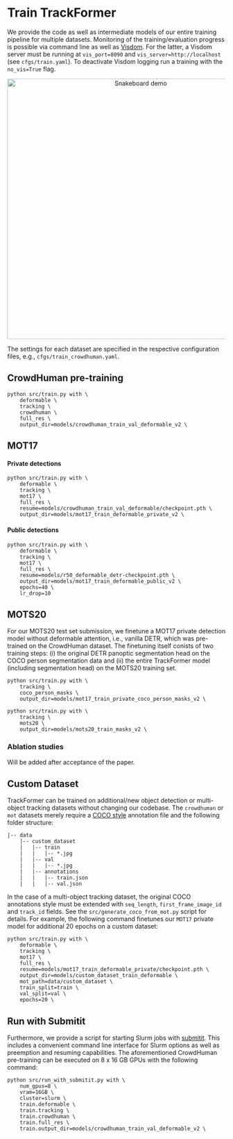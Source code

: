 # Train TrackFormer

We provide the code as well as intermediate models of our entire training pipeline for multiple datasets. Monitoring of the training/evaluation progress is possible via command line as well as [Visdom](https://github.com/fossasia/visdom.git). For the latter, a Visdom server must be running at `vis_port=8090` and `vis_server=http://localhost` (see `cfgs/train.yaml`). To deactivate Visdom logging run a training with the `no_vis=True` flag.

<div align="center">
    <img src="../docs/visdom.gif" alt="Snakeboard demo" width="600"/>
</div>

The settings for each dataset are specified in the respective configuration files, e.g., `cfgs/train_crowdhuman.yaml`.

## CrowdHuman pre-training

```
python src/train.py with \
    deformable \
    tracking \
    crowdhuman \
    full_res \
    output_dir=models/crowdhuman_train_val_deformable_v2 \
```

## MOT17

#### Private detections

```
python src/train.py with \
    deformable \
    tracking \
    mot17 \
    full_res \
    resume=models/crowdhuman_train_val_deformable/checkpoint.pth \
    output_dir=models/mot17_train_deformable_private_v2 \
```

#### Public detections

```
python src/train.py with \
    deformable \
    tracking \
    mot17 \
    full_res \
    resume=models/r50_deformable_detr-checkpoint.pth \
    output_dir=models/mot17_train_deformable_public_v2 \
    epochs=40 \
    lr_drop=10
```

## MOTS20

For our MOTS20 test set submission, we finetune a MOT17 private detection model without deformable attention, i.e., vanilla DETR, which was pre-trained on the CrowdHuman dataset. The finetuning itself conists of two training steps: (i) the original DETR panoptic segmentation head on the COCO person segmentation data and (ii) the entire TrackFormer model (including segmentation head) on the MOTS20 training set.

```
python src/train.py with \
    tracking \
    coco_person_masks \
    output_dir=models/mot17_train_private_coco_person_masks_v2 \
```

```
python src/train.py with \
    tracking \
    mots20 \
    output_dir=models/mots20_train_masks_v2 \
```

### Ablation studies

Will be added after acceptance of the paper.

## Custom Dataset

TrackFormer can be trained on additional/new object detection or multi-object tracking datasets without changing our codebase. The `crowdhuman` or `mot` datasets merely require a [COCO style](https://www.immersivelimit.com/tutorials/create-coco-annotations-from-scratch) annotation file and the following folder structure:

~~~
|-- data
    |-- custom_dataset
    |   |-- train
    |   |   |-- *.jpg
    |   |-- val
    |   |   |-- *.jpg
    |   |-- annotations
    |   |   |-- train.json
    |   |   |-- val.json
~~~

In the case of a multi-object tracking dataset, the original COCO annotations style must be extended with `seq_length`, `first_frame_image_id` and `track_id` fields. See the `src/generate_coco_from_mot.py` script for details. For example, the following command finetunes our `MOT17` private model for additional 20 epochs on a custom dataset:

```
python src/train.py with \
    deformable \
    tracking \
    mot17 \
    full_res \
    resume=models/mot17_train_deformable_private/checkpoint.pth \
    output_dir=models/custom_dataset_train_deformable \
    mot_path=data/custom_dataset \
    train_split=train \
    val_split=val \
    epochs=20 \
```

## Run with Submitit

Furthermore, we provide a script for starting Slurm jobs with [submitit](https://github.com/facebookincubator/submitit). This includes a convenient command line interface for Slurm options as well as preemption and resuming capabilities. The aforementioned CrowdHuman pre-training can be executed on 8 x 16 GB GPUs with the following command:

```
python src/run_with_submitit.py with \
    num_gpus=8 \
    vram=16GB \
    cluster=slurm \
    train.deformable \
    train.tracking \
    train.crowdhuman \
    train.full_res \
    train.output_dir=models/crowdhuman_train_val_deformable_v2 \
```